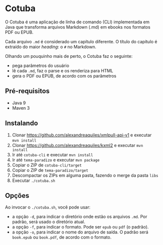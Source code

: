# Cotuba

O Cotuba é uma aplicação de linha de comando (CLI) implementada em Java que transforma arquivos Markdown (.md) em ebooks nos formatos PDF ou EPUB.

Cada arquivo `.md` é considerado um capítulo diferente. O título do capítulo é extraído do maior _heading_: o `#` no Markdown.

Olhando um pouquinho mais de perto, o Cotuba faz o seguinte:
- pega parâmetros do usuário
- lê cada `.md`, faz o parse e os renderiza para HTML
- gera o PDF ou EPUB, de acordo com os parâmetros

## Pré-requisitos

- Java 9
- Maven 3

## Instalando

1. Clonar https://github.com/alexandreaquiles/xmlpull-api-v1 e executar `mvn install`
2. Clonar https://github.com/alexandreaquiles/kxml2 e executar `mvn install`
3. Ir até `cotuba-cli` e executar `mvn install`
4. Ir até `tema-paradizo` e executar `mvn package`
5. Copiar o ZIP de `cotuba-cli/target`
6. Copiar o ZIP de `tema-paradizo/target`
7. Descompactar os ZIPs em alguma pasta, fazendo o merge da pasta `libs`
8. Executar `./cotuba.sh`

## Opções

Ao invocar o `./cotuba.sh`, você pode usar:

- a opção `-d`, para indicar o diretório onde estão os arquivos `.md`. Por padrão, será usado o diretório atual.
- a opção `-f`, para indicar o formato. Pode ser `epub` ou `pdf` (o padrão). 
- a opção `-o`, para indicar o nome do arquivo de saída. O padrão será `book.epub` ou `book.pdf`, de acordo com o formato.

